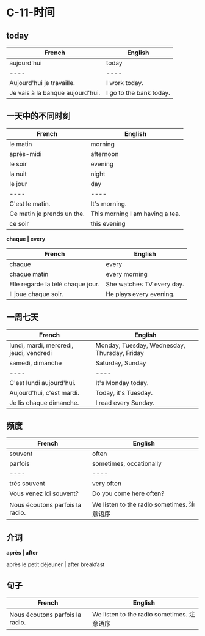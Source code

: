 # C-11-时间

## today

French | English
---- | ----
aujourd'hui | today
---- | ----
Aujourd'hui je travaille. | I work today.
Je vais à la banque aujourd'hui. | I go to the bank today.

## 一天中的不同时刻

French | English
---- | ----
le matin | morning
après-midi | afternoon
le soir | evening
la nuit | night
le jour | day
---- | ----
C'est le matin. | It's morning.
Ce matin je prends un the. | This morning I am having a tea.
ce soir | this evening

**chaque | every**

French | English
---- | ----
chaque | every
chaque matin | every morning
Elle regarde la télé chaque jour. | She watches TV every day.
Il joue chaque soir. | He plays every evening.

## 一周七天

French | English
---- | ----
lundi, mardi, mercredi, jeudi, vendredi | Monday, Tuesday, Wednesday, Thursday, Friday
samedi, dimanche | Saturday, Sunday
---- | ----
C'est lundi aujourd'hui. | It's Monday today.
Aujourd'hui, c'est mardi. | Today, it's Tuesday.
Je lis chaque dimanche. | I read every Sunday.

## 频度

French | English
---- | ----
souvent | often
parfois | sometimes, occationally
---- | ----
très souvent | very often
Vous venez ici souvent? | Do you come here often?
Nous écoutons parfois la radio. | We listen to the radio sometimes. 注意语序

## 介词

**après | after**

après le petit déjeuner | after breakfast


## 句子
French | English
---- | ----
Nous écoutons parfois la radio. | We listen to the radio sometimes. 注意语序